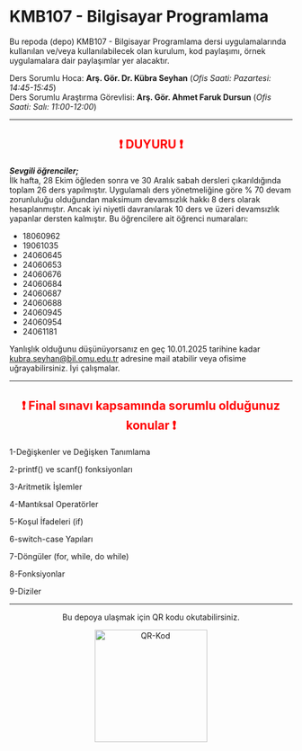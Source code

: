 # KMB107 - Bilgisayar Programlama
Bu repoda (depo) KMB107 - Bilgisayar Programlama dersi uygulamalarında kullanılan ve/veya kullanılabilecek olan kurulum, kod paylaşımı, örnek uygulamalara dair paylaşımlar yer alacaktır.

Ders Sorumlu Hoca: **Arş. Gör. Dr. Kübra Seyhan** (_Ofis Saati: Pazartesi: 14:45-15:45_)    
Ders Sorumlu Araştırma Görevlisi: **Arş. Gör. Ahmet Faruk Dursun** (_Ofis Saati: Salı: 11:00-12:00_)

---
<h2 style="color:red;" align="center">❗ DUYURU ❗</h2>

<b><i>Sevgili öğrenciler;</i></b><br>
İlk hafta, 28 Ekim öğleden sonra ve 30 Aralık sabah dersleri çıkarıldığında toplam 26 ders yapılmıştır. Uygulamalı ders yönetmeliğine göre % 70 devam zorunluluğu
olduğundan maksimum devamsızlık hakkı 8 ders olarak hesaplanmıştır. Ancak iyi  niyetli davranılarak 10 ders ve üzeri devamsızlık yapanlar dersten kalmıştır.
Bu öğrencilere ait öğrenci numaraları: 


- 18060962
- 19061035
- 24060645
- 24060653
- 24060676
- 24060684
- 24060687
- 24060688
- 24060945
- 24060954
- 24061181

Yanlışlık olduğunu düşünüyorsanız en geç 10.01.2025 tarihine kadar kubra.seyhan@bil.omu.edu.tr adresine mail atabilir veya ofisime uğrayabilirsiniz.
İyi çalışmalar.

<hr>
<h2 style="color:red;" align="center">❗ Final sınavı kapsamında sorumlu olduğunuz konular ❗</h2>
<p>1-Değişkenler ve Değişken Tanımlama</p>
<p>2-printf() ve scanf() fonksiyonları</p>
<p>3-Aritmetik İşlemler</p>
<p>4-Mantıksal Operatörler</p>
<p>5-Koşul İfadeleri (if)</p>
<p>6-switch-case Yapıları</p>
<p>7-Döngüler (for, while, do while)</p>
<p>8-Fonksiyonlar</p>
<p>9-Diziler</p>
<hr>
<p align="center">
Bu depoya ulaşmak için QR kodu okutabilirsiniz.
</p>
<p align="center">
<img src="https://afdursun.com.tr/kmb107/qr.png" alt="QR-Kod" height="200">
</p>

